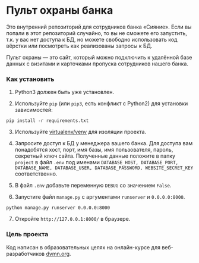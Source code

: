# Пульт охраны банка

Это внутренний репозиторий для сотрудников банка «Сияние». Если вы попали в этот репозиторий случайно, то вы не сможете его запустить, т.к. у вас нет доступа к БД, но можете свободно использовать код вёрстки или посмотреть как реализованы запросы к БД.

Пульт охраны — это сайт, который можно подключить к удалённой базе данных с визитами и карточками пропуска сотрудников нашего банка.

### Как установить

1. Python3 должен быть уже установлен.  

2. Используйте `pip` (или `pip3`, есть конфликт с Python2) для установки зависимостей:
```
pip install -r requirements.txt
```
3. Используйте [virtualenv/venv](https://docs.python.org/3/library/venv.html) для изоляции проекта.

4. Запросите доступ к БД у менеджера вашего банка. Для доступа вам понадобятся хост, порт, имя базы, имя пользователя, пароль, секретный ключ сайта. Полученные данные положите в папку `project` в файл `.env` под именами `DATABASE_HOST, DATABASE_PORT, DATABASE_NAME, DATABASE_USER, DATABASE_PASSWORD, WEBSITE_SECRET_KEY` соответственно.

5. В файл `.env` добавьте переменную `DEBUG` со значением `False`.

6. Запустите файл `manage.py` с аргументами `runserver` и `0.0.0.0:8000`.
```
python manage.py runserver 0.0.0.0:8000
```
7. Откройте `http://127.0.0.1:8000/` в браузере.

### Цель проекта

Код написан в образовательных целях на онлайн-курсе для веб-разработчиков [dvmn.org](https://dvmn.org/).
